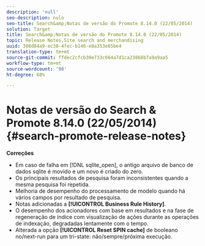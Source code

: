 ```yaml
---
description: 'null'
seo-description: nulo
seo-title: Search&amp;Notas de versão do Promote 8.14.0 (22/05/2014)
solution: Target
title: Search&amp;Notas de versão do Promote 8.14.0 (22/05/2014)
topic: Release Notes,Site search and merchandising
uuid: 308d84a9-ec38-4fec-b146-e8a353e65be4
translation-type: tm+mt
source-git-commit: ffdec2cfcb30e733c664a7d1ca23868b7a9a9aa5
workflow-type: tm+mt
source-wordcount: '98'
ht-degree: 68%

---
```



# Notas de versão do Search &amp; Promote 8.14.0 (22/05/2014){#search-promote-release-notes}

**Correções**

* Em caso de falha em [!DNL sqlite_open], o antigo arquivo de banco de dados sqlite é movido e um novo é criado do zero.
* Os principais resultados de pesquisa foram inconsistentes quando a mesma pesquisa foi repetida.
* Melhoria de desempenho do processamento de modelo quando há vários campos por resultado de pesquisa.
* Notas adicionadas a **[!UICONTROL Business Rule History]**.
* O desempenho dos acionadores com base em resultados e na fase de regeneração de índice com visualização de ações durante as operações de indexação, degradadas lentamente com o tempo.
* Alterada a opção **[!UICONTROL Reset SPIN cache]** de booleano no/next-run para um tri-state: não/sempre/próxima execução.

